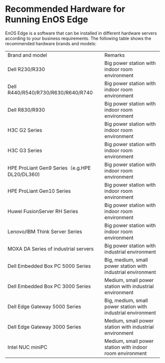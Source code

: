 # Recommended Hardware for Running EnOS Edge

EnOS Edge is a software that can be installed in different hardware servers according to your business requirements. The following table shows the recommended hardware brands and models:


<table>
  <tr>
    <td>Brand and model</td>
    <td>Remarks</td>
  </tr>
  <tr>
    <td>Dell R230/R330</td>
    <td>Big power station with indoor room environment</td>
  </tr>
  <tr>
    <td>Dell   R440/R540/R730/R630/R640/R740</td>
    <td>Big power station with indoor room environment</td>
  </tr>
  <tr>
    <td>Dell R830/R930</td>
    <td>Big power station with indoor room environment</td>
  </tr>
  <tr>
    <td>H3C G2 Series</td>
    <td>Big power station with indoor room environment</td>
  </tr>
  <tr>
    <td>H3C G3 Series</td>
    <td>Big power station with indoor room environment</td>
  </tr>
  <tr>
    <td>HPE ProLiant Gen9 Series（e.g.HPE DL20/DL360) </td>
    <td>Big power station with   indoor room environment</td>
  </tr>
  <tr>
    <td>HPE ProLiant Gen10 Series</td>
    <td>Big power station with indoor room environment</td>
  </tr>
  <tr>
    <td>Huwei FusionServer RH Series</td>
    <td>Big power station with indoor room environment</td>
  </tr>
  <tr>
    <td>Lenovo/IBM Think Server Series</td>
    <td>Big power station with indoor room environment</td>
  </tr>
  <tr>
    <td>MOXA DA Series of industrial servers</td>
    <td>Big power station with industrial environment</td>
  </tr>
  <tr>
    <td>Dell Embedded Box PC 5000 Series</td>
    <td>Big, medium, small power station with industrial environment</td>
  </tr>
  <tr>
    <td>Dell Embedded Box PC 3000 Series</td>
    <td>Medium, small power station with industrial environment</td>
  </tr>
  <tr>
    <td>Dell Edge Gateway 5000 Series</td>
    <td>Big, medium, small power station with industrial environment</td>
  </tr>
  <tr>
    <td>Dell Edge Gateway 3000 Series</td>
    <td>Medium, small power station with industrial environment</td>
  </tr>
  <tr>
    <td>Intel NUC miniPC</td>
    <td>Medium, small power station with indoor room environment</td>
  </tr>
</table>

